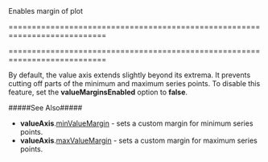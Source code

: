 <!--**
/*-------------------------------------------
    Auto-generated file. Do not modify.
-------------------------------------------

**-->
<!--d-->Enables margin of plot<!--/d-->
===========================================================================
<!--merge--><!--/merge-->
===========================================================================

<!--fullDescription-->
By default, the value axis extends slightly beyond its extrema. It prevents cutting off parts of the minimum and maximum series points. To disable this feature, set the **valueMarginsEnabled** option to **false**.

#####See Also#####
- **valueAxis**.[minValueMargin](/Documentation/ApiReference/Data_Visualization_Widgets/dxChart/Configuration/valueAxis/#minValueMargin) - sets a custom margin for minimum series points.
- **valueAxis**.[maxValueMargin](/Documentation/ApiReference/Data_Visualization_Widgets/dxChart/Configuration/valueAxis/#maxValueMargin) - sets a custom margin for maximum series points.
<!--/fullDescription-->

<!--handmade-->
<!--/handmade-->